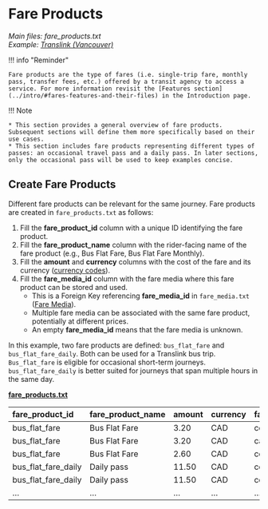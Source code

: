 # Fare Products

*Main files: fare_products.txt*  
*Example: [Translink (Vancouver)](../intro/#translink-vancouver)*

!!! info "Reminder" 

    Fare products are the type of fares (i.e. single-trip fare, monthly pass, transfer fees, etc.) offered by a transit agency to access a service. For more information revisit the [Features section](../intro/#fares-features-and-their-files) in the Introduction page.

!!! Note

    * This section provides a general overview of fare products. Subsequent sections will define them more specifically based on their use cases.  
    * This section includes fare products representing different types of passes: an occasional travel pass and a daily pass. In later sections, only the occasional pass will be used to keep examples concise.

## Create Fare Products

Different fare products can be relevant for the same journey. Fare products are created in `fare_products.txt` as follows:

1. Fill the **fare_product_id** column with a unique ID identifying the fare product.  
2. Fill the **fare_product_name** column with the rider-facing name of the fare product (e.g., Bus Flat Fare, Bus Flat Fare Monthly).  
3. Fill the **amount** and **currency** columns with the cost of the fare and its currency ([currency codes](https://en.wikipedia.org/wiki/ISO_4217#Active_codes)).  
4. Fill the **fare_media_id** column with the fare media where this fare product can be stored and used.  
   * This is a Foreign Key referencing **fare_media_id** in `fare_media.txt` ([Fare Media](../../../reference/#fare_mediatxt)).  
   * Multiple fare media can be associated with the same fare product, potentially at different prices.  
   * An empty **fare_media_id** means that the fare media is unknown.

In this example, two fare products are defined: `bus_flat_fare` and `bus_flat_fare_daily`. Both can be used for a Translink bus trip. `Bus_flat_fare` is eligible for occasional short-term journeys. `bus_flat_fare_daily` is better suited for journeys that span multiple hours in the same day.

[**fare_products.txt**](../../../reference/#fare_productstxt)

| fare_product_id | fare_product_name | amount | currency | fare_media_id |
| :---- | :---- | :---- | :---- | :---- |
| bus_flat_fare | Bus Flat Fare | 3.20 | CAD | contactless |
| bus_flat_fare | Bus Flat Fare | 3.20 | CAD | cash |
| bus_flat_fare | Bus Flat Fare | 2.60 | CAD | compass_card |
| bus_flat_fare_daily | Daily pass | 11.50 | CAD | compass_card |
| bus_flat_fare_daily | Daily pass | 11.50 | CAD | compass_ticket |
| … | … | … | … | … |
